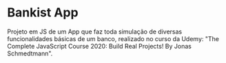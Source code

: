 # Bankist App

Projeto em JS de um App que faz toda simulação de diversas funcionalidades básicas de um banco, realizado no curso da Udemy: "The Complete JavaScript Course 2020: Build Real Projects! By Jonas Schmedtmann".
